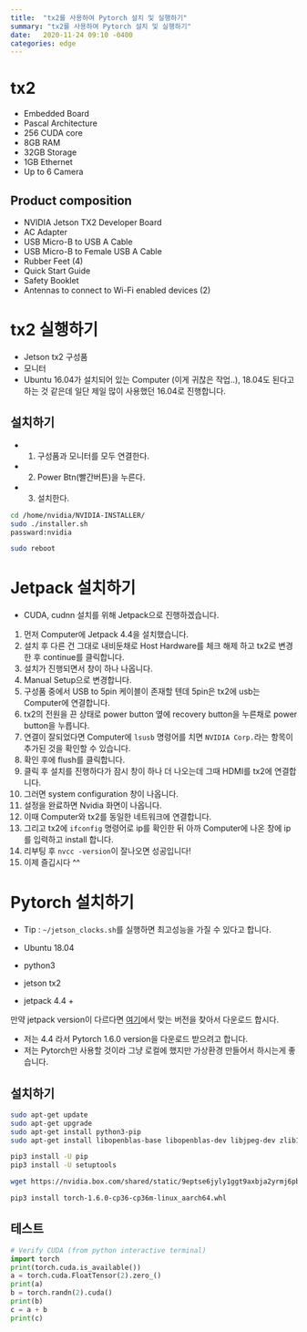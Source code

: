 ```yaml
---
title:  "tx2를 사용하여 Pytorch 설치 및 실행하기"
summary: "tx2를 사용하여 Pytorch 설치 및 실행하기"
date:   2020-11-24 09:10 -0400
categories: edge
---
```


# tx2

- Embedded Board
- Pascal Architecture
- 256 CUDA core
- 8GB RAM
- 32GB Storage
- 1GB Ethernet
- Up to 6 Camera

## Product composition

- NVIDIA Jetson TX2 Developer Board
- AC Adapter
- USB Micro-B to USB A Cable
- USB Micro-B to Female USB A Cable
- Rubber Feet (4)
- Quick Start Guide
- Safety Booklet
- Antennas to connect to Wi-Fi enabled devices (2)

# tx2 실행하기

- Jetson tx2 구성품
- 모니터
- Ubuntu 16.04가 설치되어 있는 Computer (이게 귀찮은 작업..), 18.04도 된다고 하는 것 같은데 일단 제일 많이 사용했던 16.04로 진행합니다.


## 설치하기

- 1. 구성품과 모니터를 모두 연결한다.
- 2. Power Btn(빨간버튼)을 누른다.
- 3. 설치한다.

```sh
cd /home/nvidia/NVIDIA-INSTALLER/
sudo ./installer.sh
passward:nvidia

sudo reboot
```

# Jetpack 설치하기

- CUDA, cudnn 설치를 위해 Jetpack으로 진행하겠습니다.

1. 먼저 Computer에 Jetpack 4.4을 설치했습니다.
2. 설치 후 다른 건 그대로 내비둔채로 Host Hardware를 체크 해제 하고 tx2로 변경한 후 continue를 클릭합니다.
3. 설치가 진행되면서 창이 하나 나옵니다.
4. Manual Setup으로 변경합니다.
5. 구성품 중에서 USB to 5pin 케이블이 존재할 텐데 5pin은 tx2에 usb는 Computer에 연결합니다.
6. tx2의 전원을 끈 상태로 power button 옆에 recovery button을 누른채로 power button을 누릅니다.
7. 연결이 잘되었다면 Computer에 `lsusb` 명령어를 치면 `NVIDIA Corp.`라는 항목이 추가된 것을 확인할 수 있습니다.
8. 확인 후에 flush를 클릭합니다.
9. 클릭 후 설치를 진행하다가 잠시 창이 하나 더 나오는데 그때 HDMI를 tx2에 연결합니다.
10. 그러면 system configuration 창이 나옵니다.
11. 설정을 완료하면 Nvidia 화면이 나옵니다.
12. 이때 Computer와 tx2를 동일한 네트워크에 연결합니다.
13. 그리고 tx2에 `ifconfig` 명령어로 ip를 확인한 뒤 아까 Computer에 나온 창에 ip를 입력하고 install 합니다.
14. 리부팅 후 `nvcc -version`이 잘나오면 성공입니다!
15. 이제 즐깁시다 ^^

# Pytorch 설치하기

- Tip : `~/jetson_clocks.sh`를 실행하면 최고성능을 가질 수 있다고 합니다.

- Ubuntu 18.04
- python3
- jetson tx2
- jetpack 4.4 +

만약 jetpack version이 다르다면 [여기](https://forums.developer.nvidia.com/t/pytorch-for-jetson-version-1-7-0-now-available/72048)에서 맞는 버전을 찾아서 다운로드 합시다.

- 저는 4.4 라서 Pytorch 1.6.0 version을 다운로드 받으려고 합니다.
- 저는 Pytorch만 사용할 것이라 그냥 로컬에 했지만 가상환경 만들어서 하시는게 좋습니다.

## 설치하기

```sh
sudo apt-get update
sudo apt-get upgrade
sudo apt-get install python3-pip
sudo apt-get install libopenblas-base libopenblas-dev libjpeg-dev zlib1g-dev libhdf5-dev

pip3 install -U pip
pip3 install -U setuptools

wget https://nvidia.box.com/shared/static/9eptse6jyly1ggt9axbja2yrmj6pbarc.whl -O torch-1.6.0-cp36-cp36m-linux_aarch64.whl

pip3 install torch-1.6.0-cp36-cp36m-linux_aarch64.whl
```

## 테스트

```python
# Verify CUDA (from python interactive terminal)
import torch
print(torch.cuda.is_available())
a = torch.cuda.FloatTensor(2).zero_()
print(a)
b = torch.randn(2).cuda()
print(b)
c = a + b
print(c)
```
